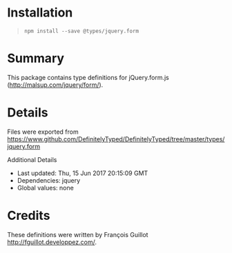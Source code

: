# Installation
> `npm install --save @types/jquery.form`

# Summary
This package contains type definitions for jQuery.form.js (http://malsup.com/jquery/form/).

# Details
Files were exported from https://www.github.com/DefinitelyTyped/DefinitelyTyped/tree/master/types/jquery.form

Additional Details
 * Last updated: Thu, 15 Jun 2017 20:15:09 GMT
 * Dependencies: jquery
 * Global values: none

# Credits
These definitions were written by François Guillot <http://fguillot.developpez.com/>.
